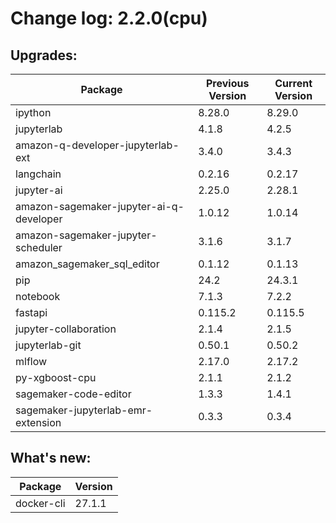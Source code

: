 # Change log: 2.2.0(cpu)

## Upgrades: 

Package | Previous Version | Current Version
---|---|---
ipython|8.28.0|8.29.0
jupyterlab|4.1.8|4.2.5
amazon-q-developer-jupyterlab-ext|3.4.0|3.4.3
langchain|0.2.16|0.2.17
jupyter-ai|2.25.0|2.28.1
amazon-sagemaker-jupyter-ai-q-developer|1.0.12|1.0.14
amazon-sagemaker-jupyter-scheduler|3.1.6|3.1.7
amazon_sagemaker_sql_editor|0.1.12|0.1.13
pip|24.2|24.3.1
notebook|7.1.3|7.2.2
fastapi|0.115.2|0.115.5
jupyter-collaboration|2.1.4|2.1.5
jupyterlab-git|0.50.1|0.50.2
mlflow|2.17.0|2.17.2
py-xgboost-cpu|2.1.1|2.1.2
sagemaker-code-editor|1.3.3|1.4.1
sagemaker-jupyterlab-emr-extension|0.3.3|0.3.4

## What's new: 

Package | Version 
---|---
docker-cli|27.1.1
